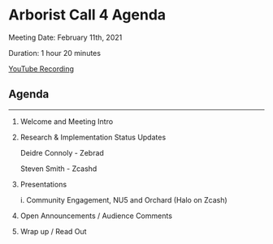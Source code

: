 # Arborist Call 4 Agenda

Meeting Date: February 11th, 2021

Duration: 1 hour 20 minutes

[YouTube Recording](https://youtu.be/lcFp94JTUME)

## Agenda
___

1. Welcome and Meeting Intro 
2. Research & Implementation Status Updates

   Deidre Connoly - Zebrad

   Steven Smith - Zcashd
3. Presentations
   
   i. Community Engagement, NU5 and Orchard (Halo on Zcash)
4. Open Announcements / Audience Comments

5. Wrap up / Read Out 